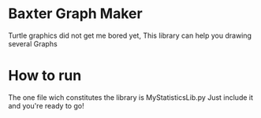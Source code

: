 # Baxter Graph Maker
 Turtle graphics did not get me bored yet, This library can help you drawing several Graphs

# How to run
 The one file wich constitutes the library is MyStatisticsLib.py 
 Just include it and you're ready to go!
